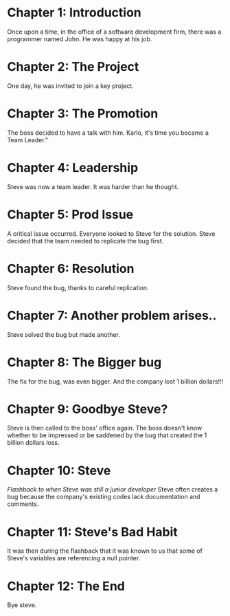 # Chapter 1: Introduction

Once upon a time, in the office of a software development firm,
there was a programmer named John.
He was happy at his job.

# Chapter 2: The Project

One day, he was invited to join a key project.

# Chapter 3: The Promotion

The boss decided to have a talk with him. Karlo, it's time you became a Team Leader."

# Chapter 4: Leadership

Steve was now a team leader. It was harder than he thought.

# Chapter 5: Prod Issue

A critical issue occurred. Everyone looked to Steve for the solution. Steve decided
that the team needed to replicate the bug first.

# Chapter 6: Resolution

Steve found the bug, thanks to careful replication.

# Chapter 7: Another problem arises..

Steve solved the bug but made another.

# Chapter 8: The Bigger bug

The fix for the bug, was even bigger. And the company lost 1 billion dollars!!!

# Chapter 9: Goodbye Steve?
Steve is then called to the boss' office again. The boss doesn't know whether
to be impressed or be saddened by the bug that created the 1 billion dollars loss.

# Chapter 10: Steve
*Flashback to when Steve was still a junior developer* Steve often creates a bug because the company's
existing codes lack documentation and comments.

# Chapter 11: Steve's Bad Habit
It was then during the flashback that it was known to us that some of Steve's variables are referencing a null pointer.

# Chapter 12: The End
Bye steve.

